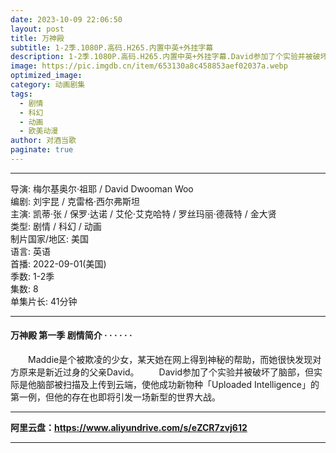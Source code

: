 ```yaml
---
date: 2023-10-09 22:06:50
layout: post
title: 万神殿
subtitle: 1-2季.1080P.高码.H265.内置中英+外挂字幕
description: 1-2季.1080P.高码.H265.内置中英+外挂字幕.David参加了个实验并被破坏了脑部，但实际是他脑部被扫描及上传到云端，使他成功新物种「Uploaded Intelligence」的第一例，但他的存在也即将引发一场新型的世界大战...
image: https://pic.imgdb.cn/item/653130a8c458853aef02037a.webp
optimized_image: 
category: 动画剧集
tags:
  - 剧情
  - 科幻
  - 动画
  - 欧美动漫
author: 对酒当歌
paginate: true
---
```



---

导演: 梅尔基奥尔·祖耶 / David Dwooman Woo  
编剧: 刘宇昆 / 克雷格·西尔弗斯坦  
主演: 凯蒂·张 / 保罗·达诺 / 艾伦·艾克哈特 / 罗丝玛丽·德薇特 / 金大贤  
类型: 剧情 / 科幻 / 动画  
制片国家/地区: 美国  
语言: 英语  
首播: 2022-09-01(美国)  
季数: 1-2季  
集数: 8  
单集片长: 41分钟  

---

#### 万神殿 第一季 剧情简介 · · · · · ·

　　Maddie是个被欺凌的少女，某天她在网上得到神秘的帮助，而她很快发现对方原来是新近过身的父亲David。
　　David参加了个实验并被破坏了脑部，但实际是他脑部被扫描及上传到云端，使他成功新物种「Uploaded Intelligence」的第一例，但他的存在也即将引发一场新型的世界大战。

---

**阿里云盘：<https://www.aliyundrive.com/s/eZCR7zvj612>**

---
